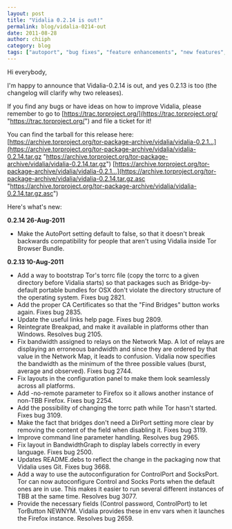 ```yaml
---
layout: post
title: "Vidalia 0.2.14 is out!"
permalink: blog/vidalia-0214-out
date: 2011-08-28
author: chiiph
category: blog
tags: ["autoport", "bug fixes", "feature enhancements", "new features", "tor browser bundle", "vidalia", "vidalia release"]
---
```


Hi everybody,

I'm happy to announce that Vidalia-0.2.14 is out, and yes 0.2.13 is too
(the changelog will clarify why two releases).

If you find any bugs or have ideas on how to improve Vidalia, please
remember to go to [https://trac.torproject.org/](https://trac.torproject.org/ "https://trac.torproject.org/") and file a ticket for it!

You can find the tarball for this release here:
 [https://archive.torproject.org/tor-package-archive/vidalia/vidalia-0.2.1...](https://archive.torproject.org/tor-package-archive/vidalia/vidalia-0.2.14.tar.gz "https://archive.torproject.org/tor-package-archive/vidalia/vidalia-0.2.14.tar.gz")
 [https://archive.torproject.org/tor-package-archive/vidalia/vidalia-0.2.1...](https://archive.torproject.org/tor-package-archive/vidalia/vidalia-0.2.14.tar.gz.asc "https://archive.torproject.org/tor-package-archive/vidalia/vidalia-0.2.14.tar.gz.asc")

Here's what's new:

**0.2.14 26-Aug-2011**

- Make the AutoPort setting default to false, so that it doesn't
 break backwards compatibility for people that aren't using Vidalia
 inside Tor Browser Bundle.

**0.2.13 10-Aug-2011**

- Add a way to bootstrap Tor's torrc file (copy the torrc to a given
 directory before Vidalia starts) so that packages such as
 Bridge-by-default portable bundles for OSX don't violate the directory
 structure of the operating system. Fixes bug 2821.
- Add the proper CA Certificates so that the "Find Bridges" button works
 again. Fixes bug 2835.
- Update the useful links help page. Fixes bug 2809.
- Reintegrate Breakpad, and make it available in platforms other than
 Windows. Resolves bug 2105.
- Fix bandwidth assigned to relays on the Network Map. A lot of relays are
 displaying an erroneous bandwidth and since they are ordered by that
 value in the Network Map, it leads to confusion. Vidalia now specifies
 the bandwidth as the minimum of the three possible values (burst,
 average and observed). Fixes bug 2744.
- Fix layouts in the configuration panel to make them look seamlessly
 across all platforms.
- Add -no-remote parameter to Firefox so it allows another instance of
 non-TBB Firefox. Fixes bug 2254.
- Add the possibility of changing the torrc path while Tor hasn't
 started. Fixes bug 3109.
- Make the fact that bridges don't need a DirPort setting more clear by
 removing the content of the field when disabling it. Fixes bug 3119.
- Improve command line parameter handling. Resolves bug 2965.
- Fix layout in BandwidthGraph to display labels correctly in every
 language. Fixes bug 2500.
- Updates README.debs to reflect the change in the packaging now that
 Vidalia uses Git. Fixes bug 3668.
- Add a way to use the autoconfiguration for ControlPort and SocksPort.
 Tor can now autoconfigure Control and Socks Ports when the default ones
 are in use. This makes it easier to run several different instances of
 TBB at the same time. Resolves bug 3077.
- Provide the necessary fields (Control password, ControlPort) to let
 TorButton NEWNYM. Vidalia provides these in env vars when it launches
 the Firefox instance. Resolves bug 2659.

